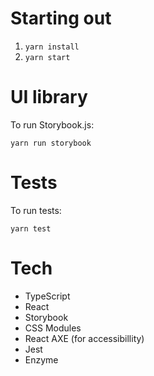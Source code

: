# Starting out

1. `yarn install`
2. `yarn start`

# UI library

To run Storybook.js:

```
yarn run storybook
```

# Tests

To run tests:

```
yarn test
```

# Tech

- TypeScript
- React
- Storybook
- CSS Modules
- React AXE (for accessibillity)
- Jest
- Enzyme
